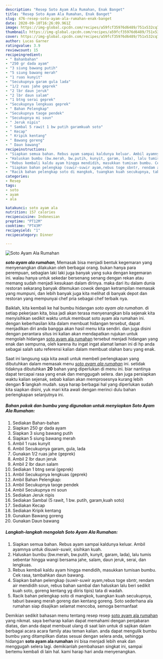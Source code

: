 ```yaml
---
description: "Resep Soto Ayam Ala Rumahan, Enak Banget"
title: "Resep Soto Ayam Ala Rumahan, Enak Banget"
slug: 476-resep-soto-ayam-ala-rumahan-enak-banget
date: 2020-09-10T16:26:09.961Z
image: https://img-global.cpcdn.com/recipes/a59fcf35976d6489/751x532cq70/soto-ayam-ala-rumahan-foto-resep-utama.jpg
thumbnail: https://img-global.cpcdn.com/recipes/a59fcf35976d6489/751x532cq70/soto-ayam-ala-rumahan-foto-resep-utama.jpg
cover: https://img-global.cpcdn.com/recipes/a59fcf35976d6489/751x532cq70/soto-ayam-ala-rumahan-foto-resep-utama.jpg
author: Lucas Garner
ratingvalue: 3.9
reviewcount: 15
recipeingredient:
- " Bahanbahan"
- "250 gr dada ayam"
- "3 siung bawang putih"
- "5 siung bawang merah"
- "1 ruas kunyit"
- "Secukupnya garam gula lada"
- "1/2 ruas jahe geprek"
- "2 lbr daun jeruk"
- "2 lbr daun salam"
- "1 btng serai geprek"
- "Secukupnya lengkuas geprek"
- " Bahan Pelengkap"
- "Secukupnya taoge pendek"
- "Secukupnya mi soun"
- " Jeruk nipis"
- " Sambal 5 rawit 1 bw putih garamkuah soto"
- " Kecap"
- " Kripik kentang"
- " Bawang goreng"
- " Daun bawang"
recipeinstructions:
- "Siapkan semua bahan. Rebus ayam sampai kaldunya keluar. Ambil ayamnya untuk disuwir-suwir, sisihkan kuah."
- "Haluskan bumbu (bw.merah, bw.putih, kunyit, garam, lada), lalu tumis sebentar hingga wangi bersama jahe, salam, daun jeruk, serai, dan lengkuas."
- "Rebus kembali kaldu ayam hingga mendidih, masukkan tumisan bumbu. Cek rasa, tambahkan daun bawang."
- "Siapkan bahan pelengkap (suwir-suwir ayam,rebus toge sbntr, rendam air mendidih soun, rebus bahan sambal dan haluskan lalu beri sedikit kuah soto, goreng kentang yg diiris tipis) tata di wadah."
- "Racik bahan pelengkap soto di mangkok, tuangkan kuah secukupnya, taburi bawang merah goreng dan kentang goreng. Soto sederhana ala rumahan siap disajikan selamat mencoba, semoga bermanfaat"
categories:
- Resep
tags:
- soto
- ayam
- ala

katakunci: soto ayam ala 
nutrition: 157 calories
recipecuisine: Indonesian
preptime: "PT12M"
cooktime: "PT43M"
recipeyield: "1"
recipecategory: Dinner

---
```



![Soto Ayam Ala Rumahan](https://img-global.cpcdn.com/recipes/a59fcf35976d6489/751x532cq70/soto-ayam-ala-rumahan-foto-resep-utama.jpg)

<b><i>soto ayam ala rumahan</i></b>, Memasak bisa menjadi bentuk kegemaran yang menyenangkan dilakukan oleh berbagai orang. bukan hanya para perempuan, sebagian laki laki juga banyak yang suka dengan kegemaran ini. walau hanya untuk sekedar bersenang senang dengan rekan atau memang sudah menjadi kesukaan dalam dirinya. maka dari itu dalam dunia restoran sekarang banyak ditemukan cowok dengan ketrampilan memasak yang mumpuni, dan lebih banyak juga kita melihat di banyak depot dan restoran yang mempunyai chef pria sebagai chef terbaik nya.

Baiklah, kita kembali ke hal bumbu hidangan <i>soto ayam ala rumahan</i>. di setiap pekerjaan kita, bisa jadi akan terasa menyenangkan bila sejenak kita menyisihkan sedikit waktu untuk membuat soto ayam ala rumahan ini. dengan keberhasilan kita dalam membuat hidangan tersebut, dapat menjadikan diri anda bangga akan hasil menu kita sendiri. dan juga disini dengan perantara situs ini kalian akan mendapatkan rujukan untuk mengolah hidangan <u>soto ayam ala rumahan</u> tersebut menjadi hidangan yang enak dan sempurna, oleh karena itu ingat ingat alamat laman ini di hp anda sebagai salah satu referensi kalian dalam membuat olahan baru yang enak.




Saat ini langsung saja kita awali untuk membeli perlengkapan yang dibutuhkan dalam memasak menu <u><i>soto ayam ala rumahan</i></u> ini. setidak tidaknya dibutuhkan <b>20</b> bahan yang diperlukan di menu ini. biar nantinya dapat tercapai rasa yang enak dan menggugah selera. dan juga persiapkan waktu kalian sejenak, sebab kalian akan memprosesnya kurang lebih dengan <b>5</b> langkah mudah. saya harap berbagai hal yang diperlukan sudah kita siapkan disini, yuk mari kita awali dengan merinci dulu bahan perlengkapan selanjutnya ini.

<!--inarticleads1-->

##### Bahan pokok dan bumbu yang digunakan untuk menyiapkan Soto Ayam Ala Rumahan:

1. Sediakan  Bahan-bahan
1. Siapkan 250 gr dada ayam
1. Siapkan 3 siung bawang putih
1. Siapkan 5 siung bawang merah
1. Ambil 1 ruas kunyit
1. Ambil Secukupnya garam, gula, lada
1. Gunakan 1/2 ruas jahe (geprek)
1. Ambil 2 lbr daun jeruk
1. Ambil 2 lbr daun salam
1. Sediakan 1 btng serai (geprek)
1. Ambil Secukupnya lengkuas (geprek)
1. Ambil  Bahan Pelengkap:
1. Ambil Secukupnya taoge pendek
1. Ambil Secukupnya mi soun
1. Sediakan  Jeruk nipis
1. Sediakan  Sambal (5 rawit, 1 bw. putih, garam,kuah soto)
1. Sediakan  Kecap
1. Sediakan  Kripik kentang
1. Gunakan  Bawang goreng
1. Gunakan  Daun bawang




<!--inarticleads2-->

##### Langkah-langkah mengolah Soto Ayam Ala Rumahan:

1. Siapkan semua bahan. Rebus ayam sampai kaldunya keluar. Ambil ayamnya untuk disuwir-suwir, sisihkan kuah.
1. Haluskan bumbu (bw.merah, bw.putih, kunyit, garam, lada), lalu tumis sebentar hingga wangi bersama jahe, salam, daun jeruk, serai, dan lengkuas.
1. Rebus kembali kaldu ayam hingga mendidih, masukkan tumisan bumbu. Cek rasa, tambahkan daun bawang.
1. Siapkan bahan pelengkap (suwir-suwir ayam,rebus toge sbntr, rendam air mendidih soun, rebus bahan sambal dan haluskan lalu beri sedikit kuah soto, goreng kentang yg diiris tipis) tata di wadah.
1. Racik bahan pelengkap soto di mangkok, tuangkan kuah secukupnya, taburi bawang merah goreng dan kentang goreng. Soto sederhana ala rumahan siap disajikan selamat mencoba, semoga bermanfaat




Demikian sedikit bahasan menu tentang resep resep <u>soto ayam ala rumahan</u> yang nikmat. saya berharap kalian dapat memahami dengan penjabaran diatas, dan anda dapat membuat ulang di saat lain untuk di sajikan dalam berbagai acara acara family atau teman kalian. anda dapat mengulik bumbu bumbu yang ditampilkan diatas sesuai dengan selera anda, sehingga hidangan <b>soto ayam ala rumahan</b> ini bisa menjadi lebih enak dan menggugah selera lagi. demikianlah pembahasan singkat ini, sampai bertemu kembali di lain hal. kami harap hari anda menyenangkan.
